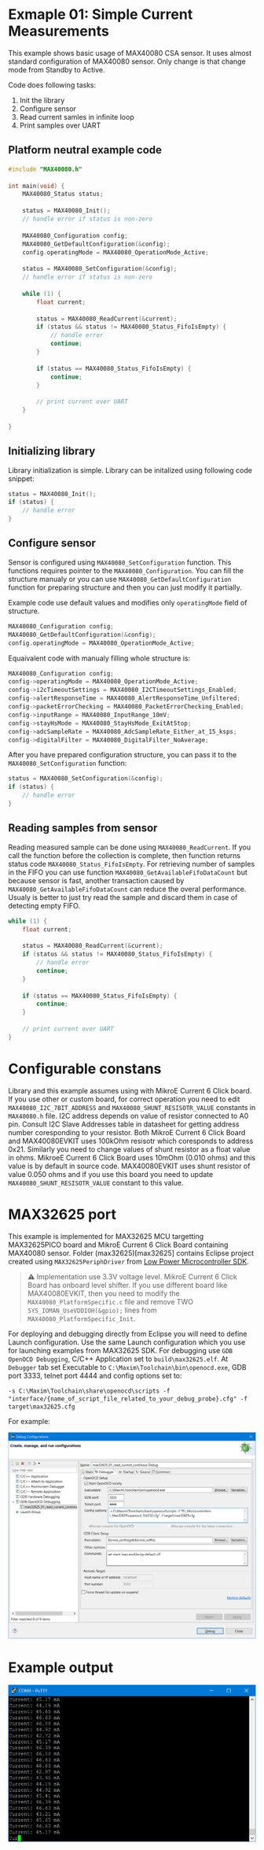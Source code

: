 # Exmaple 01: Simple Current Measurements
This example shows basic usage of MAX40080 CSA sensor. It uses almost standard configuration of MAX40080 sensor. Only change is that change mode from Standby to Active.

Code does following tasks:

1. Init the library
2. Configure sensor
3. Read current samles in infinite loop
4. Print samples over UART

## Platform neutral example code

```cpp
#include "MAX40080.h"

int main(void) {
	MAX40080_Status status;

	status = MAX40080_Init();
	// handle error if status is non-zero

	MAX40080_Configuration config;
	MAX40080_GetDefaultConfiguration(&config);
	config.operatingMode = MAX40080_OperationMode_Active;

	status = MAX40080_SetConfiguration(&config);
	// handle error if status is non-zero

	while (1) {
		float current;

		status = MAX40080_ReadCurrent(&current);
		if (status && status != MAX40080_Status_FifoIsEmpty) {
			// handle error
			continue;
		}

		if (status == MAX40080_Status_FifoIsEmpty) {
			continue;
		}
		
		// print current over UART
	}

}
```

## Initializing library
Library initialization is simple. Library can be initalized using following code snippet:

```cpp
status = MAX40080_Init();
if (status) {
	// handle error
}
```

## Configure sensor
Sensor is configured using `MAX40080_SetConfiguration` function. This functions requires pointer to the `MAX40080_Configuration`. You can fill the structure manualy or you can use `MAX40080_GetDefaultConfiguration` function for preparing structure and then you can just modify it partially.

Example code use default values and modifies only `operatingMode` field of structure.

```cpp
MAX40080_Configuration config;
MAX40080_GetDefaultConfiguration(&config);
config.operatingMode = MAX40080_OperationMode_Active;
```

Equaivalent code with manualy filling whole structure is:

```cpp
MAX40080_Configuration config;
config->operatingMode = MAX40080_OperationMode_Active;
config->i2cTimeoutSettings = MAX40080_I2CTimeoutSettings_Enabled;
config->alertResponseTime = MAX40080_AlertResponseTime_Unfiltered;
config->packetErrorChecking = MAX40080_PacketErrorChecking_Enabled;
config->inputRange = MAX40080_InputRange_10mV;
config->stayHsMode = MAX40080_StayHsMode_ExitAtStop;
config->adcSampleRate = MAX40080_AdcSampleRate_Either_at_15_ksps;
config->digitalFilter = MAX40080_DigitalFilter_NoAverage;
```

After you have prepared configuration structure, you can pass it to the `MAX40080_SetConfiguration` function:

```cpp
status = MAX40080_SetConfiguration(&config);
if (status) {
	// handle error
}
```

## Reading samples from sensor

Reading measured sample can be done using `MAX40080_ReadCurrent`. If you call the function before the collection is complete, then function returns status code `MAX40080_Status_FifoIsEmpty`. For retrieving number of samples in the FIFO you can use function `MAX40080_GetAvailableFifoDataCount` but because sensor is fast, another transaction caused by `MAX40080_GetAvailableFifoDataCount` can reduce the overal performance. Usualy is better to just try read the sample and discard them in case of detecting empty FIFO.

```cpp
while (1) {
	float current;

	status = MAX40080_ReadCurrent(&current);
	if (status && status != MAX40080_Status_FifoIsEmpty) {
		// handle error
		continue;
	}

	if (status == MAX40080_Status_FifoIsEmpty) {
		continue;
	}

	// print current over UART
}
```

# Configurable constans
Library and this example assumes using with MikroE Current 6 Click board. If you use other or custom board, for correct operation you need to edit `MAX40080_I2C_7BIT_ADDRESS` and `MAX40080_SHUNT_RESISOTR_VALUE` constants in `MAX40080.h` file. I2C address depends on value of resistor connected to A0 pin. Consult I2C Slave Addresses table in datasheet for getting address number coresponding to your resistor. Both MikroE Current 6 Click Board and MAX40080EVKIT uses 100kOhm resisotr which coresponds to address 0x21. Similarly you need to change values of shunt resistor as a float value in ohms. MikroeE Current 6 Click Board uses 10mOhm (0.010 ohms) and this value is by default in source code. MAX40080EVKIT uses shunt resistor of value 0.050 ohms and if you use this board you need to update `MAX40080_SHUNT_RESISOTR_VALUE` constant to this value.

# MAX32625 port
This example is implemented for MAX32625 MCU targetting MAX32625PICO board and MikroE Current 6 Click Board containing MAX40080 sensor. Folder (max32625)[max32625] contains Eclipse project created using `MAX32625PeriphDriver` from [Low Power Microcontroller SDK](https://www.maximintegrated.com/en/design/software-description.html/swpart=SFW0001500A).

> :warning: Implementation use 3.3V voltage level. MikroE Current 6 Click Board has onboard level shifter. If you use different board like MAX40080EVKIT, then you need to modify the `MAX40080_PlatformSpecific.c` file and remove TWO `SYS_IOMAN_UseVDDIOH(&gpio);` lines from `MAX40080_PlatformSpecific_Init`.

For deploying and debugging directly from Eclipse you will need to define Launch configuration. Use the same Launch configuration which you use for launching examples from MAX32625 SDK. For debugging use `GDB OpenOCD Debugging`, C/C++ Application set to `build\max32625.elf`. At `Debugger` tab set Executable to `C:\Maxim\Toolchain\bin\openocd.exe`, GDB port 3333, telnet port 4444 and config options set to:

```
-s C:\Maxim\Toolchain\share\openocd\scripts -f "interface/{name_of_script_file_related_to_your_debug_probe}.cfg" -f target\max32625.cfg
```

For example:

![Configuration of Eclipse launch profile](readme_assets/max32625_debug_cfg.png)

# Example output

![Example output](readme_assets/output.png)
